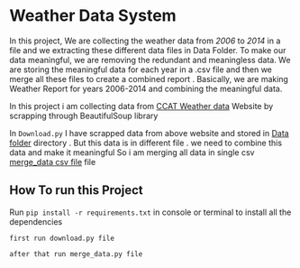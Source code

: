 # Weather Data System

In this project, We are collecting the weather data from *2006* to *2014* in a file and we extracting these different data files in Data Folder. To make our data meaningful, we are removing the redundant and meaningless data. We are storing the meaningful data for each year in a .csv file and then we merge all these files to create a combined report . Basically, we are making Weather Report for years 2006-2014 and combining the meaningful data.


In this project i am collecting data from [CCAT Weather data](http://www.submm.caltech.edu/submm.org/site/weather/) Website by scrapping through BeautifulSoup library 

In `Download.py` I have scrapped data from above website and stored in [Data folder](data/) directory . But this data is in different file . we need to combine this data and make it meaningful So i am merging all data in single csv [merge_data csv file](ccat_site_weather_data_2006_to_2014.csv) file 


## How To run this Project

Run  `pip install -r requirements.txt`
 in console or terminal to install all the dependencies

`first run download.py file`

`after that run merge_data.py file`
